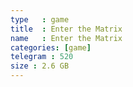 ```yaml
---
type   : game
title  : Enter the Matrix
name   : Enter the Matrix
categories: [game]
telegram : 520
size : 2.6 GB
---
```



